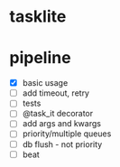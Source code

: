 # tasklite

# pipeline
- [x] basic usage
- [ ] add timeout, retry
- [ ] tests
- [ ] @task_it decorator
- [ ] add args and kwargs
- [ ] priority/multiple queues
- [ ] db flush - not priority
- [ ] beat